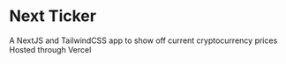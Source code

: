 # Next Ticker

A NextJS and TailwindCSS app to show off current cryptocurrency prices
Hosted through Vercel

